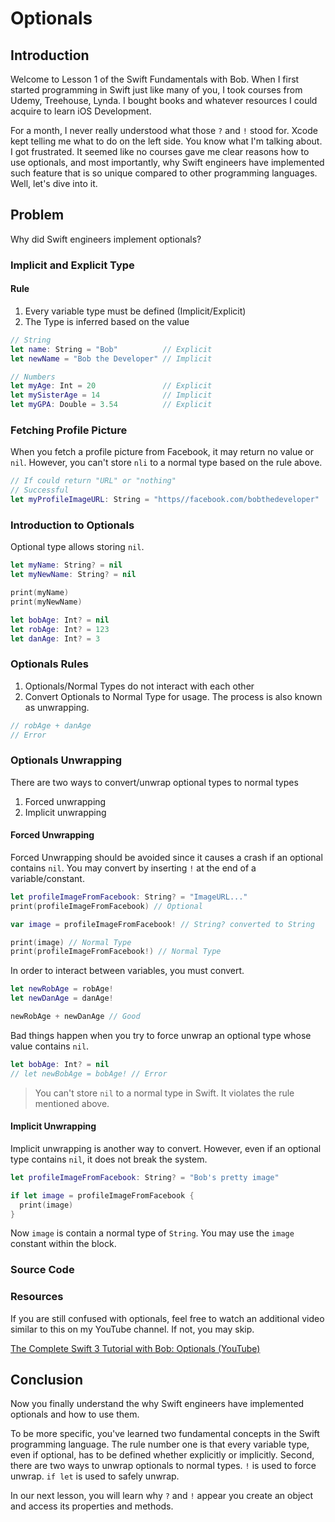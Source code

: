 # Optionals

## Introduction
Welcome to Lesson 1 of the Swift Fundamentals with Bob. When I first started programming in Swift just like many of you, I took courses from Udemy, Treehouse, Lynda. I bought books and whatever resources I could acquire to learn iOS Development.

For a month, I never really understood what those `?` and `!` stood for. Xcode kept telling me what to do on the left side. You know what I'm talking about. I got frustrated. It seemed like no courses gave me clear reasons how to use optionals, and most importantly, why Swift engineers have implemented such feature that is so unique compared to other programming languages. Well, let's dive into it.

## Problem
Why did Swift engineers implement optionals?

### Implicit and Explicit Type

#### Rule
 1. Every variable type must be defined (Implicit/Explicit)
 2. The Type is inferred based on the value

```swift
// String
let name: String = "Bob"          // Explicit
let newName = "Bob the Developer" // Implicit

// Numbers
let myAge: Int = 20               // Explicit
let mySisterAge = 14              // Implicit
let myGPA: Double = 3.54          // Explicit
```

### Fetching Profile Picture
When you fetch a profile picture from Facebook, it may return no value or `nil`. However, you can't store `nli` to a normal type based on the rule above.

```swift
// If could return "URL" or "nothing"
// Successful
let myProfileImageURL: String = "https//facebook.com/bobthedeveloper"
```

### Introduction to Optionals
Optional type allows storing `nil`.

```swift
let myName: String? = nil
let myNewName: String? = nil

print(myName)
print(myNewName)

let bobAge: Int? = nil
let robAge: Int? = 123
let danAge: Int? = 3
```

### Optionals Rules
1. Optionals/Normal Types do not interact with each other
2. Convert Optionals to Normal Type for usage. The process is also known as unwrapping.

```swift
// robAge + danAge
// Error
```

### Optionals Unwrapping
There are two ways to convert/unwrap optional types to normal types

1. Forced unwrapping
2. Implicit unwrapping

#### Forced Unwrapping
Forced Unwrapping should be avoided since it causes a crash if an optional contains `nil`. You may convert by inserting `!` at the end of  a variable/constant.

```swift
let profileImageFromFacebook: String? = "ImageURL..."
print(profileImageFromFacebook) // Optional

var image = profileImageFromFacebook! // String? converted to String

print(image) // Normal Type
print(profileImageFromFacebook!) // Normal Type

```
In order to interact between variables, you must convert.

```swift
let newRobAge = robAge!
let newDanAge = danAge!

newRobAge + newDanAge // Good
```

Bad things happen when you try to force unwrap an optional type whose value contains `nil`.

```swift
let bobAge: Int? = nil
// let newBobAge = bobAge! // Error
```

> You can't store `nil` to a normal type in Swift. It violates the rule mentioned above.

#### Implicit Unwrapping
Implicit unwrapping is another way to convert. However, even if an optional type contains `nil`, it does not break the system.

```swift
let profileImageFromFacebook: String? = "Bob's pretty image"

if let image = profileImageFromFacebook {
  print(image)
}
```
Now `image` is contain a normal type of `String`. You may use the `image` constant within the block.


### Source Code

### Resources
If you are still confused with optionals, feel free to watch an additional video similar to this on my YouTube channel. If not, you may skip.

[The Complete Swift 3 Tutorial with Bob: Optionals (YouTube)](https://www.youtube.com/watch?v=nTvngVHWe-M)


## Conclusion
Now you finally understand the why Swift engineers have implemented optionals and how to use them.

To be more specific, you've learned two fundamental concepts in the Swift programming language. The rule number one is that every variable type, even if optional, has to be defined whether explicitly or implicitly. Second, there are two ways to unwrap optionals to normal types.  `!` is used to force unwrap. `if let` is used to safely unwrap.

In our next lesson, you will learn why `?` and `!` appear you create an object and access its properties and methods.
